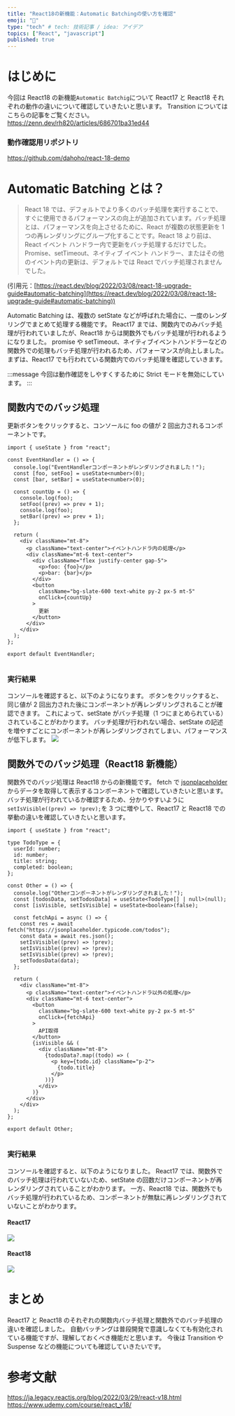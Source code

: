 ```yaml
---
title: "React18の新機能：Automatic Batchingの使い方を確認"
emoji: "🎃"
type: "tech" # tech: 技術記事 / idea: アイデア
topics: ["React", "javascript"]
published: true
---
```


# はじめに

今回は React18 の新機能`Automatic Batchig`について React17 と React18 それぞれの動作の違いについて確認していきたいと思います。
Transition についてはこちらの記事をご覧ください。
https://zenn.dev/rh820/articles/686701ba31ed44

### 動作確認用リポジトリ

https://github.com/dahoho/react-18-demo

# Automatic Batching とは？

> React 18 では、デフォルトでより多くのバッチ処理を実行することで、すぐに使用できるパフォーマンスの向上が追加されています。バッチ処理とは、パフォーマンスを向上させるために、React が複数の状態更新を 1 つの再レンダリングにグループ化することです。React 18 より前は、React イベント ハンドラー内で更新をバッチ処理するだけでした。Promise、setTimeout、ネイティブ イベント ハンドラー、またはその他のイベント内の更新は、デフォルトでは React でバッチ処理されませんでした。

(引用元：[https://react.dev/blog/2022/03/08/react-18-upgrade-guide#automatic-batching](https://react.dev/blog/2022/03/08/react-18-upgrade-guide#automatic-batching))

Automatic Batching は、複数の setState などが呼ばれた場合に、一度のレンダリングでまとめて処理する機能です。
React17 までは、関数内でのみバッチ処理が行われていましたが、React18 からは関数外でもバッチ処理が行われるようになりました。
promise や setTimeout、ネイティブイベントハンドラーなどの関数外での処理もバッチ処理が行われるため、パフォーマンスが向上しました。
まずは、React17 でも行われている関数内でのバッチ処理を確認していきます。

:::message
今回は動作確認をしやすくするために Strict モードを無効にしています。
:::

## 関数内でのバッジ処理

更新ボタンをクリックすると、コンソールに foo の値が 2 回出力されるコンポーネントです。

```tsx:EventHandler.tsx
import { useState } from "react";

const EventHandler = () => {
  console.log("EventHandlerコンポーネントがレンダリングされました！");
  const [foo, setFoo] = useState<number>(0);
  const [bar, setBar] = useState<number>(0);

  const countUp = () => {
    console.log(foo);
    setFoo((prev) => prev + 1);
    console.log(foo);
    setBar((prev) => prev + 1);
  };

  return (
    <div className="mt-8">
      <p className="text-center">イベントハンドラ内の処理</p>
      <div className="mt-6 text-center">
        <div className="flex justify-center gap-5">
          <p>foo: {foo}</p>
          <p>bar: {bar}</p>
        </div>
        <button
          className="bg-slate-600 text-white py-2 px-5 mt-5"
          onClick={countUp}
        >
          更新
        </button>
      </div>
    </div>
  );
};

export default EventHandler;


```

### 実行結果

コンソールを確認すると、以下のようになります。
ボタンをクリックすると、同じ値が 2 回出力された後にコンポーネントが再レンダリングされることが確認できます。
これによって、setState がバッチ処理（1 つにまとめられている）されていることがわかります。
バッチ処理が行われない場合、setState の記述を増やすごとにコンポーネントが再レンダリングされてしまい、パフォーマンスが低下します。
![](https://storage.googleapis.com/zenn-user-upload/689f9f432dca-20230917.gif)

## 関数外でのバッジ処理（React18 新機能）

関数外でのバッジ処理は React18 からの新機能です。
fetch で [jsonplaceholder](https://jsonplaceholder.typicode.com/) からデータを取得して表示するコンポーネントで確認していきたいと思います。
バッチ処理が行われているか確認するため、分かりやすいように`setIsVisible((prev) => !prev);`を 3 つに増やして、React17 と React18 での挙動の違いを確認していきたいと思います。

```tsx:EventHandler.tsx
import { useState } from "react";

type TodoType = {
  userId: number;
  id: number;
  title: string;
  completed: boolean;
};

const Other = () => {
  console.log("Otherコンポーネントがレンダリングされました！");
  const [todosData, setTodosData] = useState<TodoType[] | null>(null);
  const [isVisible, setIsVisible] = useState<boolean>(false);

  const fetchApi = async () => {
    const res = await fetch("https://jsonplaceholder.typicode.com/todos");
    const data = await res.json();
    setIsVisible((prev) => !prev);
    setIsVisible((prev) => !prev);
    setIsVisible((prev) => !prev);
    setTodosData(data);
  };

  return (
    <div className="mt-8">
      <p className="text-center">イベントハンドラ以外の処理</p>
      <div className="mt-6 text-center">
        <button
          className="bg-slate-600 text-white py-2 px-5 mt-5"
          onClick={fetchApi}
        >
          API取得
        </button>
        {isVisible && (
          <div className="mt-8">
            {todosData?.map((todo) => (
              <p key={todo.id} className="p-2">
                {todo.title}
              </p>
            ))}
          </div>
        )}
      </div>
    </div>
  );
};

export default Other;


```

### 実行結果

コンソールを確認すると、以下のようになりました。
React17 では、関数外でのバッチ処理は行われていないため、setState の回数だけコンポーネントが再レンダリングされていることがわかります。
一方、React18 では、関数外でもバッチ処理が行われているため、コンポーネントが無駄に再レンダリングされていないことがわかります。

#### React17

![](https://storage.googleapis.com/zenn-user-upload/4d4f1e5659ff-20230917.gif)

#### React18

![](https://storage.googleapis.com/zenn-user-upload/ef5b7f1c6af7-20230917.gif)

# まとめ

React17 と React18 のそれぞれの関数内バッチ処理と関数外でのバッチ処理の違いを確認しました。
自動バッチングは普段開発で意識しなくても有効化されている機能ですが、理解しておくべき機能だと思います。
今後は Transition や Suspense などの機能についても確認していきたいです。

# 参考文献

https://ja.legacy.reactjs.org/blog/2022/03/29/react-v18.html
https://www.udemy.com/course/react_v18/
